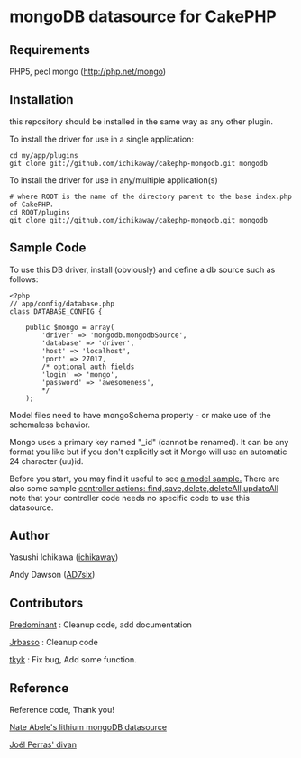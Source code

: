 # mongoDB datasource for CakePHP

## Requirements
PHP5, 
pecl mongo (http://php.net/mongo)

## Installation

this repository should be installed in the same way as any other plugin.

To install the driver for use in a single application:

	cd my/app/plugins
	git clone git://github.com/ichikaway/cakephp-mongodb.git mongodb

To install the driver for use in any/multiple application(s)

	# where ROOT is the name of the directory parent to the base index.php of CakePHP.
	cd ROOT/plugins
	git clone git://github.com/ichikaway/cakephp-mongodb.git mongodb
	
## Sample Code

To use this DB driver, install (obviously) and define a db source such as follows:

	<?php
	// app/config/database.php
	class DATABASE_CONFIG {

		public $mongo = array(
			'driver' => 'mongodb.mongodbSource',
			'database' => 'driver',
			'host' => 'localhost',
			'port' => 27017,
			/* optional auth fields
			'login' => 'mongo',	
			'password' => 'awesomeness',	
			*/
		);  

Model files need to have mongoSchema property - or make use of the schemaless behavior. 

Mongo uses a primary key named "\_id" (cannot be renamed). It can be any format you like but if you don't explicitly set it Mongo will use an automatic 24 character (uu)id.

Before you start, you may find it useful to see [a model sample.](http://github.com/ichikaway/mongoDB-Datasource/blob/master/samples/models/post.php)
There are also some sample [controller actions: find,save,delete,deleteAll,updateAll](http://github.com/ichikaway/mongoDB-Datasource/blob/master/samples/controllers/posts_controller.php) note that your controller code needs no specific code to use this datasource.

## Author
Yasushi Ichikawa ([ichikaway](http://twitter.com/ichikaway))

Andy Dawson ([AD7six](http://twitter.com/AD7six))


## Contributors
[Predominant](http://github.com/predominant/) : Cleanup code, add documentation

[Jrbasso](http://github.com/jrbasso/) : Cleanup code

[tkyk](http://github.com/tkyk/) : Fix bug, Add some function.


## Reference
Reference code, Thank you!

[Nate Abele's lithium mongoDB datasource](http://li3.rad-dev.org/)

[Joél Perras' divan](http://github.com/jperras/divan/)

